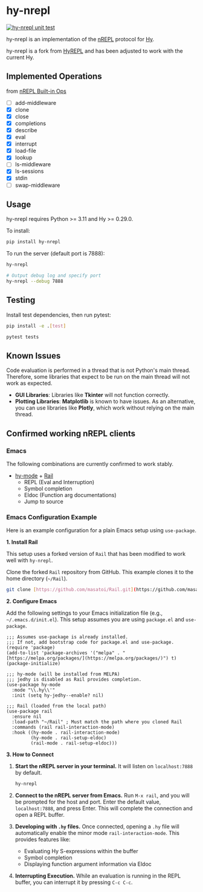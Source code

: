 # hy-nrepl
[![hy-nrepl unit test](https://github.com/masatoi/hy-nrepl/actions/workflows/hy_nrepl_test.yaml/badge.svg)](https://github.com/masatoi/hy-nrepl/actions/workflows/hy_nrepl_test.yaml)

hy-nrepl is an implementation of the [nREPL](https://nrepl.org) protocol for [Hy](https://github.com/hylang/hy).

hy-nrepl is a fork from [HyREPL](https://github.com/allison-casey/HyREPL) and has been adjusted to work with the current Hy.

## Implemented Operations

from [nREPL Built-in Ops](https://nrepl.org/nrepl/1.3/ops.html)

- [ ] add-middleware
- [x] clone
- [x] close
- [x] completions
- [x] describe
- [x] eval
- [x] interrupt
- [x] load-file
- [x] lookup
- [ ] ls-middleware
- [x] ls-sessions
- [x] stdin
- [ ] swap-middleware

## Usage
hy-nrepl requires Python >= 3.11 and Hy >= 0.29.0.

To install:

```sh
pip install hy-nrepl
````

To run the server (default port is 7888):

```sh
hy-nrepl

# Output debug log and specify port
hy-nrepl --debug 7888
```

## Testing

Install test dependencies, then run pytest:

```sh
pip install -e .[test]

pytest tests
```

## Known Issues

Code evaluation is performed in a thread that is not Python's main thread. Therefore, some libraries that expect to be run on the main thread will not work as expected.

  - **GUI Libraries**: Libraries like **Tkinter** will not function correctly.
  - **Plotting Libraries**: **Matplotlib** is known to have issues. As an alternative, you can use libraries like **Plotly**, which work without relying on the main thread.

## Confirmed working nREPL clients

### Emacs

The following combinations are currently confirmed to work stably.

  - [hy-mode](https://github.com/hylang/hy-mode) + [Rail](https://github.com/masatoi/Rail)
      - REPL (Eval and Interruption)
      - Symbol completion
      - Eldoc (Function arg documentations)
      - Jump to source

### Emacs Configuration Example

Here is an example configuration for a plain Emacs setup using `use-package`.

**1. Install Rail**

This setup uses a forked version of `Rail` that has been modified to work well with `hy-nrepl`.

Clone the forked `Rail` repository from GitHub. This example clones it to the home directory (`~/Rail`).

```sh
git clone [https://github.com/masatoi/Rail.git](https://github.com/masatoi/Rail.git) ~/Rail
```

**2. Configure Emacs**

Add the following settings to your Emacs initialization file (e.g., `~/.emacs.d/init.el`). This setup assumes you are using `package.el` and `use-package`.

```emacs-lisp
;;; Assumes use-package is already installed.
;;; If not, add bootstrap code for package.el and use-package.
(require 'package)
(add-to-list 'package-archives '("melpa" . "[https://melpa.org/packages/](https://melpa.org/packages/)") t)
(package-initialize)

;;; hy-mode (will be installed from MELPA)
;;; jedhy is disabled as Rail provides completion.
(use-package hy-mode
  :mode "\\.hy\\'"
  :init (setq hy-jedhy--enable? nil)

;;; Rail (loaded from the local path)
(use-package rail
  :ensure nil
  :load-path "~/Rail" ; Must match the path where you cloned Rail
  :commands (rail rail-interaction-mode)
  :hook ((hy-mode . rail-interaction-mode)
         (hy-mode . rail-setup-eldoc)
         (rail-mode . rail-setup-eldoc)))
```

**3. How to Connect**

1.  **Start the nREPL server in your terminal.** It will listen on `localhost:7888` by default.

    ```sh
    hy-nrepl
    ```

2.  **Connect to the nREPL server from Emacs.** Run `M-x rail`, and you will be prompted for the host and port. Enter the default value, `localhost:7888`, and press Enter. This will complete the connection and open a REPL buffer.

3.  **Developing with `.hy` files.** Once connected, opening a `.hy` file will automatically enable the minor mode `rail-interaction-mode`. This provides features like:

      - Evaluating Hy S-expressions within the buffer
      - Symbol completion
      - Displaying function argument information via Eldoc

4.  **Interrupting Execution.** While an evaluation is running in the REPL buffer, you can interrupt it by pressing `C-c C-c`.

<!-- end list -->

